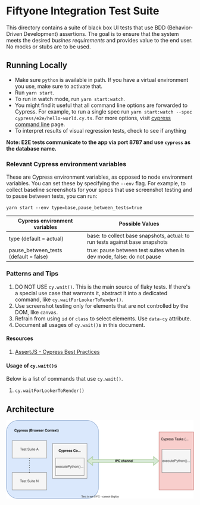 # Fiftyone Integration Test Suite

This directory contains a suite of black box UI tests that use BDD
(Behavior-Driven Development) assertions. The goal is to ensure that the system
meets the desired _busines requirements_ and provides value to the end user. No
mocks or stubs are to be used.

## Running Locally

-   Make sure `python` is available in path. If you have a virtual environment
    you use, make sure to activate that.
-   Run `yarn start`.
-   To run in watch mode, run `yarn start:watch`.
-   You might find it useful that all command line options are forwarded to
    Cypress. For example, to run a single spec run
    `yarn start:watch --spec cypress/e2e/hello-world.cy.ts`. For more options,
    visit
    [cypress command line](https://docs.cypress.io/guides/guides/command-line)
    page.
-   To interpret results of visual regression tests, check to see if anything

**Note: E2E tests communicate to the app via port 8787 and use `cypress` as the
database name.**

### Relevant Cypress environment variables

These are Cypress environment variables, as opposed to node environment
variables. You can set these by specifying the `--env` flag. For example, to
collect baseline screenshots for your specs that use screenshot testing and to
pause between tests, you can run:

```
yarn start --env type=base,pause_between_tests=true
```

| Cypress environment variables         | Possible Values                                                              |
| ------------------------------------- | ---------------------------------------------------------------------------- |
| type (default = actual)               | base: to collect base snapshots, actual: to run tests against base snapshots |
| pause_between_tests (default = false) | true: pause between test suites when in dev mode, false: do not pause        |

### Patterns and Tips

1. DO NOT USE `cy.wait()`. This is the main source of flaky tests. If there's a
   special use case that warrants it, abstract it into a dedicated command,
   like `cy.waitForLookerToRender()`.
2. Use screenshot testing only for elements that are not controlled by the DOM,
   like `canvas`.
3. Refrain from using `id` or `class` to select elements. Use `data-cy`
   attribute.
4. Document all usages of `cy.wait()`s in this document.

#### Resources

1. [AssertJS - Cypress Best Practices](https://www.youtube.com/watch?v=5XQOK0v_YRE&ab_channel=OKG%21-PaulDowman%27stecheventsandinterviews)

#### Usage of `cy.wait()`s

Below is a list of commands that use `cy.wait()`.

1. `cy.waitForLookerToRender()`

## Architecture

![architecture-diagram](./readme-assets/basic-arch.svg)
